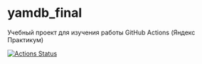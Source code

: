 # yamdb_final
Учебный проект для изучения работы GitHub Actions (Яндекс Практикум)

[![Actions Status](https://github.com/TatianaVKim/yamdb_final/workflows/Django-app%20workflow/badge.svg)](https://github.com/TatianaVKim/yamdb_final/actions)